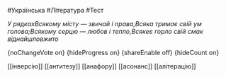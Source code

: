 #Українська #Література #Тест

*У рядкахВсякому місту — звичай і права,Всяка тримає свій ум голова;Всякому серцю — любов і тепло,Всякеє горло свій смак віднайшловжито*

{noChangeVote on}
{hideProgress on}
{shareEnable off}
{hideCount on}

[[інверсію]]
[[антитезу]]
[[анафору]]
[[асонанс]]
[[алітерацію]]
